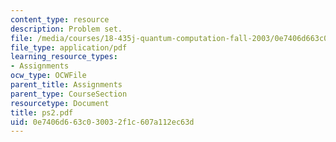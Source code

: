 ```yaml
---
content_type: resource
description: Problem set.
file: /media/courses/18-435j-quantum-computation-fall-2003/0e7406d663c030032f1c607a112ec63d_ps2.pdf
file_type: application/pdf
learning_resource_types:
- Assignments
ocw_type: OCWFile
parent_title: Assignments
parent_type: CourseSection
resourcetype: Document
title: ps2.pdf
uid: 0e7406d6-63c0-3003-2f1c-607a112ec63d
---
```

